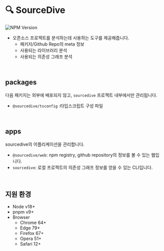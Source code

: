 # 🔍 SourceDive
![NPM Version](https://img.shields.io/npm/v/sourcedive)

- 오픈소스 프로젝트를 분석하는데 사용하는 도구를 제공해줍니다.
  - 패키지/Github Repo의 meta 정보
  - 사용되는 라이브러리 분석
  - 사용되는 의존성 그래프 분석

<br />

## packages
다음 패키지는 외부에 배포되지 않고, `sourcedive` 프로젝트 내부에서만 관리됩니다.

- `@sourcedive/tsconfig` :타입스크립트 구성 파일

<br />

## apps

sourcedive의 어플리케이션을 관리합니다.
- `@sourcedive/web`: npm registry, github repository의 정보를 볼 수 있는 웹입니다.
- `sourcedive`: 로컬 프로젝트의 의존성 그래프 정보를 얻을 수 있는 CLI입니다.

<br />

## 지원 환경
- Node v18+
- pnpm v9+
- Browser 
  - Chrome 64+
  - Edge 79+
  - Firefox 67+
  - Opera 51+
  - Safari 12+